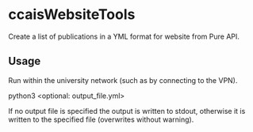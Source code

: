 # ccaisWebsiteTools
Create a list of publications in a YML format for website from Pure API.

## Usage
Run within the university network (such as by connecting to the VPN).

python3 <optional: output_file.yml>

If no output file is specified the output is written to stdout, otherwise it is written to the specified file (overwrites without warning).

